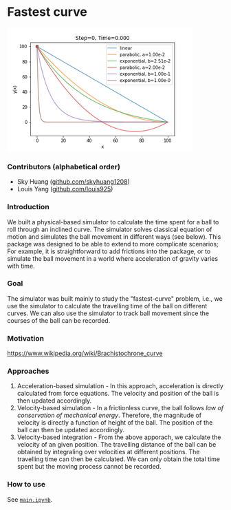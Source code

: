 # Fastest curve

![Balls rolling](output/ball_rolling.gif)

### Contributors (alphabetical order)
* Sky Huang ([github.com/skyhuang1208](https://github.com/skyhuang1208))
* Louis Yang ([github.com/louis925](https://github.com/louis925))

### Introduction
We built a physical-based simulator to calculate the time spent for a ball to roll through an inclined curve. The simulator solves classical equation of motion and simulates the ball movement in different ways (see below). This package was designed to be able to extend to more complicate scenarios; For example, it is straightforward to add frictions into the package, or to simulate the ball movement in a world where acceleration of gravity varies with time.

### Goal
The simulator was built mainly to study the "fastest-curve" problem, i.e., we use the simulator to calculate the travelling time of the ball on different curves. We can also use the simulator to track ball movement since the courses of the ball can be recorded.

### Motivation
https://www.wikipedia.org/wiki/Brachistochrone_curve

### Approaches
1. Acceleration-based simulation - 
In this approach, acceleration is directly calculated from force equations. The velocity and position of the ball is then updated accordingly.
2. Velocity-based simulation - 
In a frictionless curve, the ball follows *law of conservation of mechanical energy*. Therefore, the magnitude of velocity is directly a function of height of the ball. The position of the ball can then be updated accordingly.
3. Velocity-based integration - 
From the above apporach, we calculate the velocity of an given position. The travelling distance of the ball can be obtained by integraling over velocities at different positions. The travelling time can then be calculated. We can only obtain the total time spent but the moving process cannot be recorded.

### How to use
See [`main.ipynb`](./main.ipynb).
